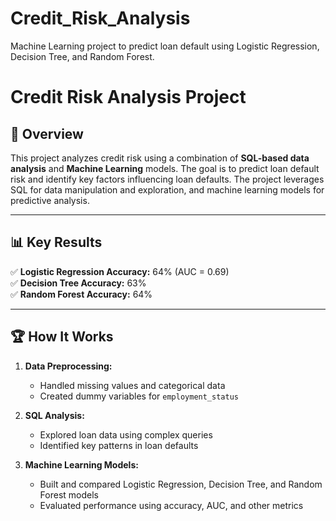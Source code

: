 # Credit_Risk_Analysis
Machine Learning project to predict loan default using Logistic Regression, Decision Tree, and Random Forest.


# Credit Risk Analysis Project  

## 📌 Overview  
This project analyzes credit risk using a combination of **SQL-based data analysis** and **Machine Learning** models. The goal is to predict loan default risk and identify key factors influencing loan defaults. The project leverages SQL for data manipulation and exploration, and machine learning models for predictive analysis.  

---

## 📊 Key Results  
✅ **Logistic Regression Accuracy:** 64% (AUC = 0.69)  
✅ **Decision Tree Accuracy:** 63%  
✅ **Random Forest Accuracy:** 64%  

---

## 🏆 How It Works  
1. **Data Preprocessing:**  
   - Handled missing values and categorical data  
   - Created dummy variables for `employment_status`  

2. **SQL Analysis:**  
   - Explored loan data using complex queries  
   - Identified key patterns in loan defaults  

3. **Machine Learning Models:**  
   - Built and compared Logistic Regression, Decision Tree, and Random Forest models  
   - Evaluated performance using accuracy, AUC, and other metrics  
